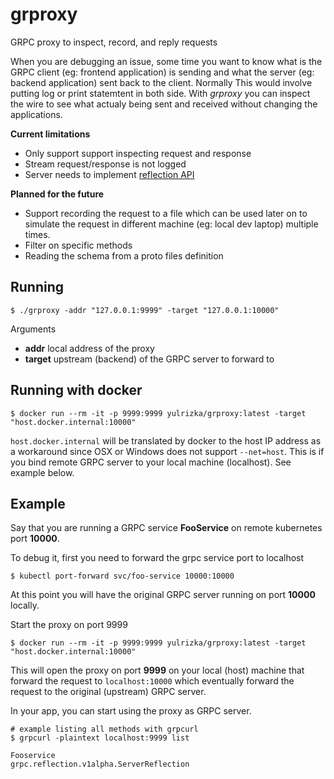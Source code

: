 # grproxy
GRPC proxy to inspect, record, and reply requests

When you are debugging an issue, some time you want to know what is the GRPC client (eg: frontend application)
is sending and what the server (eg: backend application) sent back to the client. Normally This would 
involve putting log or print statemtent in both side. With _grproxy_ you can inspect the wire to see what 
actualy being sent and received without changing the applications.

**Current limitations**
* Only support support inspecting request and response
* Stream request/response is not logged
* Server needs to implement [reflection API](https://github.com/grpc/grpc/blob/master/doc/server-reflection.md)

**Planned for the future**
* Support recording the request to a file which can be used later on to simulate the
request in different machine (eg: local dev laptop) multiple times.
* Filter on specific methods
* Reading the schema from a proto files definition

## Running
```
$ ./grproxy -addr "127.0.0.1:9999" -target "127.0.0.1:10000"
```

Arguments
* **addr** local address of the proxy
* **target** upstream (backend) of the GRPC server to forward to

## Running with docker

```
$ docker run --rm -it -p 9999:9999 yulrizka/grproxy:latest -target "host.docker.internal:10000"
```

`host.docker.internal` will be translated by docker to the host IP address as a workaround
since OSX or Windows does not support `--net=host`. This is if you
bind remote GRPC server to your local machine (localhost). See example below.

## Example

Say that you are running a GRPC service **FooService** on remote kubernetes port **10000**.

To debug it, first you need to forward the grpc service port to localhost

```
$ kubectl port-forward svc/foo-service 10000:10000
```

At this point you will have the original GRPC server running on port **10000** locally.

Start the proxy on port 9999

```
$ docker run --rm -it -p 9999:9999 yulrizka/grproxy:latest -target "host.docker.internal:10000"
```

This will open the proxy on port **9999** on your local (host) machine that forward the request to `localhost:10000` which eventually
forward the request to the original (upstream) GRPC server.

In your app, you can start using the proxy as GRPC server.

```
# example listing all methods with grpcurl
$ grpcurl -plaintext localhost:9999 list

Fooservice
grpc.reflection.v1alpha.ServerReflection
```
